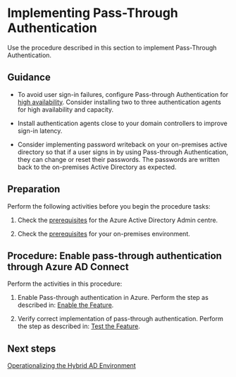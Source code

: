 # Implementing Pass-Through Authentication

Use the procedure described in this section to implement Pass-Through Authentication. 

## Guidance

- To avoid user sign-in failures, configure Pass-through Authentication for [high availability](https://docs.microsoft.com/en-us/azure/active-directory/connect/active-directory-aadconnect-pass-through-authentication-quick-start#step-5-ensure-high-availability). Consider installing two to three  authentication agents for high availability and capacity. 
	
- Install authentication agents close to your domain controllers to improve sign-in latency.
	
- Consider implementing password writeback on your on-premises active directory so that if a user signs in by using Pass-through Authentication, they can change or reset their passwords. The passwords are written back to the on-premises Active Directory as expected.


## Preparation 

Perform the following activities before you begin the procedure tasks:  
	
 1. Check the [prerequisites](https://docs.microsoft.com/en-us/azure/active-directory/connect/active-directory-aadconnect-pass-through-authentication-quick-start#in-the-azure-active-directory-admin-center) for the Azure Active Directory Admin centre.
	
 2. Check the [prerequisites](https://docs.microsoft.com/en-us/azure/active-directory/connect/active-directory-aadconnect-pass-through-authentication-quick-start#in-your-on-premises-environment) for your on-premises environment.


## Procedure:  Enable pass-through authentication through Azure AD Connect

Perform the activities in this procedure:
	
  1. Enable Pass-through authentication in Azure. 
     Perform the step as described in: [Enable the Feature](https://docs.microsoft.com/en-us/azure/active-directory/connect/active-directory-aadconnect-pass-through-authentication-quick-start#step-3-enable-the-feature).
	
  2. Verify correct implementation of pass-through authentication. 
     Perform the step as described in: [Test the Feature](https://docs.microsoft.com/en-us/azure/active-directory/connect/active-directory-aadconnect-pass-through-authentication-quick-start#step-4-test-the-feature).


## Next steps

[Operationalizing the Hybrid AD Environment](3.0-Operationalizing-the-Hybrid-AD-Environment.md)

